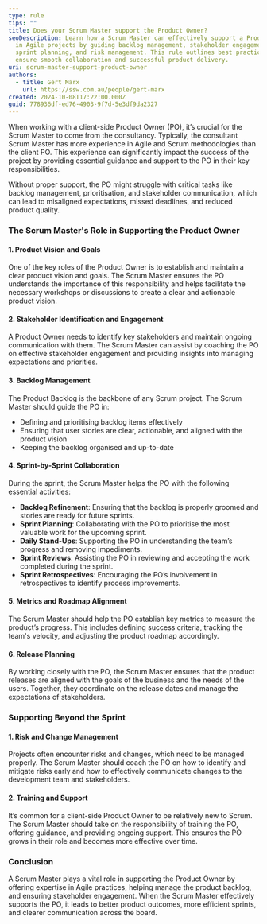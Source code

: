 ```yaml
---
type: rule
tips: ""
title: Does your Scrum Master support the Product Owner?
seoDescription: Learn how a Scrum Master can effectively support a Product Owner
  in Agile projects by guiding backlog management, stakeholder engagement,
  sprint planning, and risk management. This rule outlines best practices to
  ensure smooth collaboration and successful product delivery.
uri: scrum-master-support-product-owner
authors:
  - title: Gert Marx
    url: https://ssw.com.au/people/gert-marx
created: 2024-10-08T17:22:00.000Z
guid: 778936df-ed76-4903-9f7d-5e3df9da2327
---
```

When working with a client-side Product Owner (PO), it’s crucial for the Scrum Master to come from the consultancy. Typically, the consultant Scrum Master has more experience in Agile and Scrum methodologies than the client PO. This experience can significantly impact the success of the project by providing essential guidance and support to the PO in their key responsibilities.

Without proper support, the PO might struggle with critical tasks like backlog management, prioritisation, and stakeholder communication, which can lead to misaligned expectations, missed deadlines, and reduced product quality.

<!--endintro-->

### The Scrum Master's Role in Supporting the Product Owner

#### 1. **Product Vision and Goals**

One of the key roles of the Product Owner is to establish and maintain a clear product vision and goals. The Scrum Master ensures the PO understands the importance of this responsibility and helps facilitate the necessary workshops or discussions to create a clear and actionable product vision.

#### 2. **Stakeholder Identification and Engagement**

A Product Owner needs to identify key stakeholders and maintain ongoing communication with them. The Scrum Master can assist by coaching the PO on effective stakeholder engagement and providing insights into managing expectations and priorities.

#### 3. **Backlog Management**

The Product Backlog is the backbone of any Scrum project. The Scrum Master should guide the PO in:
* Defining and prioritising backlog items effectively
* Ensuring that user stories are clear, actionable, and aligned with the product vision
* Keeping the backlog organised and up-to-date

#### 4. **Sprint-by-Sprint Collaboration**

During the sprint, the Scrum Master helps the PO with the following essential activities:
* **Backlog Refinement**: Ensuring that the backlog is properly groomed and stories are ready for future sprints.
* **Sprint Planning**: Collaborating with the PO to prioritise the most valuable work for the upcoming sprint.
* **Daily Stand-Ups**: Supporting the PO in understanding the team’s progress and removing impediments.
* **Sprint Reviews**: Assisting the PO in reviewing and accepting the work completed during the sprint.
* **Sprint Retrospectives**: Encouraging the PO’s involvement in retrospectives to identify process improvements.

#### 5. **Metrics and Roadmap Alignment**

The Scrum Master should help the PO establish key metrics to measure the product’s progress. This includes defining success criteria, tracking the team's velocity, and adjusting the product roadmap accordingly.

#### 6. **Release Planning**

By working closely with the PO, the Scrum Master ensures that the product releases are aligned with the goals of the business and the needs of the users. Together, they coordinate on the release dates and manage the expectations of stakeholders.

### Supporting Beyond the Sprint

#### 1. **Risk and Change Management**

Projects often encounter risks and changes, which need to be managed properly. The Scrum Master should coach the PO on how to identify and mitigate risks early and how to effectively communicate changes to the development team and stakeholders.

#### 2. **Training and Support**

It’s common for a client-side Product Owner to be relatively new to Scrum. The Scrum Master should take on the responsibility of training the PO, offering guidance, and providing ongoing support. This ensures the PO grows in their role and becomes more effective over time.

### Conclusion

A Scrum Master plays a vital role in supporting the Product Owner by offering expertise in Agile practices, helping manage the product backlog, and ensuring stakeholder engagement. When the Scrum Master effectively supports the PO, it leads to better product outcomes, more efficient sprints, and clearer communication across the board.
